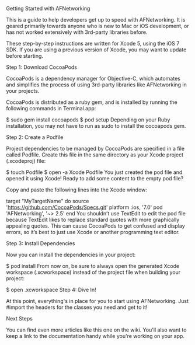 Getting Started with AFNetworking

This is a guide to help developers get up to speed with AFNetworking. It is geared primarily towards anyone who is new to Mac or iOS development, or has not worked extensively with 3rd-party libraries before.

These step-by-step instructions are written for Xcode 5, using the iOS 7 SDK. If you are using a previous version of Xcode, you may want to update before starting.

Step 1: Download CocoaPods

CocoaPods is a dependency manager for Objective-C, which automates and simplifies the process of using 3rd-party libraries like AFNetworking in your projects.

CocoaPods is distributed as a ruby gem, and is installed by running the following commands in Terminal.app:

$ sudo gem install cocoapods
$ pod setup
Depending on your Ruby installation, you may not have to run as sudo to install the cocoapods gem.

Step 2: Create a Podfile

Project dependencies to be managed by CocoaPods are specified in a file called Podfile. Create this file in the same directory as your Xcode project (.xcodeproj) file:

$ touch Podfile
$ open -a Xcode Podfile
You just created the pod file and opened it using Xcode! Ready to add some content to the empty pod file?

Copy and paste the following lines into the Xcode window:

target "MyTargetName" do
    source 'https://github.com/CocoaPods/Specs.git'
    platform :ios, '7.0'
    pod 'AFNetworking', '~> 2.5'
end
You shouldn’t use TextEdit to edit the pod file because TextEdit likes to replace standard quotes with more graphically appealing quotes. This can cause CocoaPods to get confused and display errors, so it’s best to just use Xcode or another programming text editor.

Step 3: Install Dependencies

Now you can install the dependencies in your project:

$ pod install
From now on, be sure to always open the generated Xcode workspace (.xcworkspace) instead of the project file when building your project:

$ open <YourProjectName>.xcworkspace
Step 4: Dive In!

At this point, everything's in place for you to start using AFNetworking. Just #import the headers for the classes you need and get to it!

Next Steps

You can find even more articles like this one on the wiki. You'll also want to keep a link to the documentation handy while you're working on your app.
